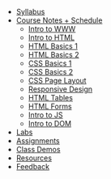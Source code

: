 - [Syllabus](syllabus.md)
- [Course Notes + Schedule](home.md)
  - [Intro to WWW](-intro-to-www.md)
  - [Intro to HTML](-intro-to-html.md)
  - [HTML Basics 1](-html-basics-1.md)
  - [HTML Basics 2](-html-basics-2.md)
  - [CSS Basics 1](-css-basics-1.md)
  - [CSS Basics 2](-css-basics-2.md)
  - [CSS Page Layout](-css-page-layout.md)
  - [Responsive Design](-responsive-web.md)
  - [HTML Tables](-html-tables.md)
  - [HTML Forms](-html-forms.md)
  - [Intro to JS](-intro-to-js.md)
  - [Intro to DOM](-intro-to-dom.md)
- [Labs](labs.md)
- [Assignments](assignments.md)
- [Class Demos](../code-demo/)
- [Resources](resources.md)
- [Feedback](feedback.md)
<!-- <form action="https://github.com/hibbitts-design/docsify-open-course-starter-kit/generate" target="_blank">
  <input type="submit" value="Use this Template on GitHub" style="cursor: pointer;margin-top:12px;padding:8px;background-color:#FFFFFF;border:1px solid #0374B5;border-radius:.25rem;color:#0374B5;display:inline-block;text-align:center;text-decoration:none;width:250px;-webkit-text-size-adjust:none;mso-hide:all;" />
</form> -->

